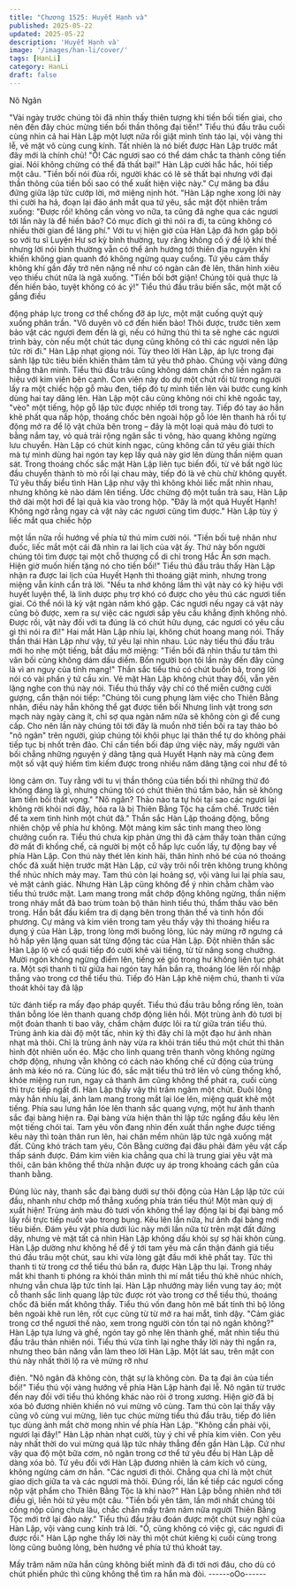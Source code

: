 ```yaml
---
title: "Chương 1525: Huyết Hạnh và"
published: 2025-05-22
updated: 2025-05-22
description: 'Huyết Hạnh và'
image: '/images/han-li/cover/'
tags: [HanLi]
category: HanLi
draft: false
---
```


Nô Ngân

"Vài ngày trước chúng tôi đã nhìn thấy thiên tượng khi tiền bối tiến
giai, cho nên đến đây chúc mừng tiến bối thần thông đại tiến!"
Tiểu thú đầu trâu cuối cùng nhìn cả hai Hàn Lập một lượt nữa rồi
giật mình tỉnh táo lại, vội vàng thi lễ, vẻ mặt vô cùng cung kính.
Tất nhiên là nó biết được Hàn Lập trước mắt đây mới là chính
chủ!
"Ồ! Các ngươi sao có thể dám chắc ta thành công tiến giai. Nói
không chừng có thể đã thất bại!" Hàn Lập cười hắc hắc, hỏi tiếp
một câu.
"Tiền bối nói đùa rồi, người khác có lẽ sẽ thất bại nhưng với đại
thần thông của tiền bối sao có thể xuất hiện việc này." Cự mãng
ba đầu đứng giữa lập tức cướp lời, mở miệng nịnh hót.
"Hàn Lập nghe xong lời này thì cười ha hả, đoạn lại đảo ánh mắt
qua tứ yêu, sắc mặt đột nhiên trầm xuống: "Được rồi! không cần
vòng vo nữa, ta cũng đã nghe qua các ngươi tới lần này là để
hiến bảo? Có mục đích gì thì nói ra đi, ta cũng không có nhiều
thời gian để lãng phí."
Với tu vị hiện giờ của Hàn Lập đã hơn gấp bội so với tu sĩ Luyện
Hư sơ kỳ bình thường, tuy rằng không cố ý để lộ khí thế nhưng lời
nói bình thường vẫn có thể ảnh hướng tới thiên địa nguyên khí
khiến không gian quanh đó không ngừng quay cuồng.
Tứ yêu cảm thấy không khí gần đấy trở nên nặng nề như có ngàn
cân đè lên, thân hình xiêu vẹo thiếu chút nữa là ngã xuống.
"Tiền bối bớt giận! Chúng tôi quả thực là đến hiến bảo, tuyệt
không có ác ý!" Tiểu thú đầu trâu biến sắc, một mặt cố gắng điều

động pháp lực trong cơ thể chống đỡ áp lực, một mặt cuống quýt
quỳ xuống phân trần.
"Vô duyên vô cớ đến hiến bảo! Thôi được, trước tiên xem bảo vật
các ngươi đem đến là gì, nếu có hứng thú thì ta sẽ nghe các
ngươi trình bày, còn nếu một chút tác dụng cũng không có thì các
ngươi nên lập tức rời đi." Hàn Lập nhạt giọng nói.
Tùy theo lời Hàn Lập, áp lực trong đại sảnh lập tức tiêu biến khiến
thâm tâm tứ yêu thở phào. Chúng vội vàng đứng thẳng thân mình.
Tiểu thú đầu trâu cũng không dám chần chờ liền ngầm ra hiệu với
kim viên bên cạnh. Con viên này do dự một chút rồi từ trong
người lấy ra một chiếc hộp gỗ màu đen, tiếp đó tự mình tiến lên
vài bước cung kính dùng hai tay dâng lên.
Hàn Lập một câu cũng không nói chỉ khẽ ngoắc tay, "vèo" một
tiếng, hộp gỗ lập tức được nhiếp tới trong tay.
Tiếp đó tay áo hắn khẽ phất qua nắp hộp, thoáng chốc bên ngoài
hộp gỗ lóe lên thanh hà rồi tự động mở ra để lộ vật chứa bên
trong – đây là một loại quả màu đỏ tươi to bằng nắm tay, vỏ quả
trải rộng ngân sắc ti võng, hào quang không ngừng lưu chuyển.
Hàn Lập có chút kinh ngạc, cũng không cần tứ yêu giải thích mà
tự mình dùng hai ngón tay kẹp lấy quả này giơ lên dùng thần niệm
quan sát.
Trong thoáng chốc sắc mặt Hàn Lập liên tục biến đổi, từ vẻ bất
ngờ lúc đầu chuyển thành tò mò rồi lại chau mày, tiếp đó là vẻ chù
chừ không quyết.
Tứ yêu thấy biểu tình Hàn Lập như vậy thì không khỏi liếc mắt
nhìn nhau, nhưng không kẻ nào dám lên tiếng.
Ước chừng độ một tuần trà sau, Hàn Lập thở dài một hơi để lại
quả kia vào trong hộp.
"Đây là một quả Huyết Hạnh! Không ngờ rằng ngay cả vật này
các ngươi cũng tìm được." Hàn Lập tùy ý liếc mắt qua chiếc hộp

một lần nữa rồi hướng về phía tứ thú mỉm cười nói.
"Tiền bối tuệ nhãn như đuốc, liếc mắt một cái đã nhìn ra lai lịch
của vật ấy. Thứ này bốn người chúng tôi tìm được tại một chỗ
thượng cổ di chỉ trong Hắc Ẩn sơn mạch. Hiện giờ muốn hiến
tặng nó cho tiền bối!" Tiểu thú đầu trâu thấy Hàn Lập nhận ra
được lai lịch của Huyết Hạnh thì thoáng giật mình, nhưng trong
miệng vẫn kính cẩn trả lời.
"Nếu ta nhớ không lầm thì vật này có kỳ hiệu với huyết luyện thể,
là linh dược phụ trợ khó có được cho yêu thú các ngươi tiến giai.
Có thể nói là kỳ vật ngàn năm khó gặp. Các ngươi nếu ngay cả
vật này cũng bỏ được, xem ra sự việc các ngươi sắp yêu cầu
khẳng định không nhỏ. Được rồi, vật này đối với ta đúng là có
chút hữu dụng, các ngươi có yêu cầu gì thì nói ra đi!" Hai mắt
Hàn Lập nhíu lại, không chút hoang mang nói.
Thấy thần thái Hàn Lập như vậy, tứ yêu lại nhìn nhau. Lúc này
tiểu thú đầu trâu mới ho nhẹ một tiếng, bắt đầu mở miệng:
"Tiền bối đã nhìn thấu tư tâm thì vãn bối cũng không dám dấu
diếm. Bốn người bọn tôi lần này đến đây cũng là vì an nguy của
tính mạng!" Thần sắc tiểu thú có chút buồn bã, trong lời nói có vài
phần ý tứ cầu xin.
Vẻ mặt Hàn Lập không chút thay đổi, vẫn yên lặng nghe con thú
này nói.
Tiểu thú thấy vậy chỉ có thể miễn cưỡng cười gượng, cẩn thận nói
tiếp:
"Chúng tôi cung phụng làm việc cho Thiên Bằng nhân, điều này
hẳn không thể gạt được tiền bối Nhưng linh vật trong sơn mạch
này ngày càng ít, chỉ sợ qua ngàn năm nữa sẽ không còn gì để
cung cấp. Cho nên lần này chúng tôi tới đây là muồn nhờ tiền bối
ra tay thảo bỏ "nô ngân" trên người, giúp chúng tôi khôi phục lại
thân thể tự do không phải tiếp tục bị nhốt trên đảo. Chỉ cần tiền
bối đáp ứng việc này, mấy người vãn bối chẳng những nguyện ý
dâng tặng quả Huyết Hạnh này mà cũng đem một số vật quý
hiếm tìm kiếm được trong nhiều năm dâng tặng coi như để tỏ

lòng cảm ơn. Tuy rằng với tu vị thần thông của tiền bối thì những
thứ đó không đáng là gì, nhưng chúng tôi có chút thiên thú tầm
bảo, hẳn sẽ không làm tiền bối thất vọng."
"Nô ngân? Thảo nào ta tự hỏi tại sao các ngươi lại không rời khỏi
nơi đây, hóa ra là bị Thiên Bằng Tộc hạ cấm chế. Trước tiên để ta
xem tình hình một chút đã." Thần sắc Hàn Lập thoáng động, bỗng
nhiên chộp về phía hư không.
Một mảng kim sắc tinh mang theo lòng chưởng cuốn ra.
Tiểu thú chưa kịp phản ứng thì đã cảm thấy toàn thân cứng đờ
mất đi khống chế, cả người bị một cỗ hấp lực cuốn lấy, tự động
bay về phía Hàn Lập.
Con thú này thét lên kinh hãi, thân hình nhỏ bé của nó thoáng
chốc đã xuất hiện trước mặt Hàn Lập, cứ vậy trôi nổi trên không
trung không thể nhúc nhích mảy may.
Tam thú còn lại hoảng sợ, vội vàng lui lại phía sau, vẻ mặt cảnh
giác.
Nhưng Hàn Lập cũng không để ý nhìn chằm chằm vào tiểu thú
trước mặt. Lam mang trong mắt chớp động không ngừng, thần
niệm trong nháy mắt đã bao trùm toàn bộ thân hình tiểu thú, thẩm
thấu vào bên trong. Hắn bắt đầu kiểm tra dị dạng bên trong thân
thể và tinh hồn đối phương.
Cự mãng và kim viên trong tam yêu thấy vậy thì thoáng hiểu ra
dụng ý của Hàn Lập, trong lòng mới buông lỏng, lúc này mừng rỡ
ngưng cả hô hấp yên lặng quan sát từng động tác của Hàn Lập.
Đột nhiên thần sắc Hàn Lập lộ vẻ cổ quái tiếp đó cười khẽ vài
tiếng, từ từ nâng song chưởng.
Mười ngón không ngừng điểm lên, tiếng xé gió trong hư không
liên tục phát ra. Một sợi thanh ti từ giữa hai ngón tay hắn bắn ra,
thoáng lóe lên rồi nhập thẳng vào trong cơ thể tiểu thú.
Tiếp đó Hàn Lập khẽ niệm chú, thanh ti vừa thoát khỏi tay đã lập

tức đánh tiếp ra mấy đạo pháp quyết.
Tiểu thú đầu trâu bỗng rống lên, toàn thân bỗng lóe lên thanh
quang chớp động liên hồi. Một trùng ảnh đỏ tươi bị một đoàn
thanh ti bao vây, chầm chậm được lôi ra từ giữa trán tiểu thú.
Trùng ảnh kia dài độ một tấc, nhìn kỹ thì đây chỉ là một đạo hư
ảnh nhàn nhạt mà thôi.
Chỉ là trùng ảnh này vừa ra khỏi trán tiểu thú một chút thì thân
hình đột nhiên uốn éo.
Mặc cho linh quang trên thanh võng không ngừng chớp động,
nhưng vẫn không có cách nào khống chế cử động của trùng ảnh
mà kéo nó ra.
Cùng lúc đó, sắc mặt tiểu thú trở lên vô cùng thống khổ, khóe
miệng run run, ngay cả thanh âm cũng không thể phát ra, cuối
cùng thì trực tiếp ngất đi.
Hàn Lập thấy vậy thì trầm ngâm một chút.
Đuôi lông mày hắn nhíu lại, ánh lam mang trong mắt lại lóe lên,
miệng quát khẽ một tiếng.
Phía sau lưng hắn lóe lên thanh sắc quang vựng, một hư ảnh
thanh sắc đại bàng hiện ra.
Đại bàng vừa hiện thân thì lập tức ngẩng đầu kêu lên một tiếng
chói tai.
Tam yêu vốn đang nhìn đến xuất thần nghe được tiếng kêu này
thì toàn thân run lên, hai chân mềm nhũn lập tức ngã xuống mặt
đất.
Cũng khó trách tam yêu, Côn Bằng cường đại đâu phải đám yêu
vật cấp thấp sánh được. Đám kim viên kia chẳng qua chỉ là trung
giai yêu vật mà thôi, căn bản không thể thừa nhận được uy áp
trong khoảng cách gần của thanh bằng.

Đúng lúc này, thanh sắc đại bàng dưới sự thôi động của Hàn Lập
lập tức cúi đầu, nhanh như chớp mổ thẳng xuống phía trán tiểu
thú!
Một màn quỷ dị xuất hiện!
Trùng ảnh màu đỏ tươi vốn không thể lay động lại bị đại bàng mổ
lấy rồi trực tiếp nuốt vào trong bụng.
Kêu lên lần nữa, hư ảnh đại bàng mới tiêu biến.
Đám yêu vật phía dưới lúc này mới lần nữa từ trên mặt đất đứng
dậy, nhưng vẻ mặt tất cả nhìn Hàn Lập không dấu khỏi sự sợ hãi
khôn cùng.
Hàn Lập dường như không hề để ý tới tam yêu mà cẩn thận đánh
giá tiểu thú đầu trâu một chút, sau khi vừa lòng gật đầu mới khẽ
phất tay.
Tức thì thanh ti từ trong cơ thể tiểu thú bắn ra, được Hàn Lập thu
lại.
Trong nháy mắt khi thanh ti phóng ra khỏi thân mình thì mí mắt
tiểu thú khẽ nhúc nhích, nhưng vẫn chưa lập tức tỉnh lại.
Hàn Lập nhướng mày liền vung tay áo; một cỗ thanh sắc linh
quang lập tức được rót vào trong cơ thể tiểu thú, thoáng chốc đã
biến mất không thấy.
Tiểu thú vốn đang hôn mê bất tỉnh thì bộ lông bên ngoài khẽ run
lên, rốt cục cũng từ từ mở ra hai mắt, tỉnh dậy.
"Cảm giác trong cơ thể ngươi thế nào, xem trong người còn tồn
tại nô ngân không?" Hàn Lập tựa lưng và ghế, ngón tay gõ nhẹ
lên thành ghế, mắt nhìn tiểu thú đầu trâu thản nhiên nói.
Tiểu thú vừa tỉnh lại nghe thấy lời này thì ngẩn ra, nhưng theo bản
năng vẫn làm theo lời Hàn Lập.
Một lát sau, trên mặt con thú này nhất thời lộ ra vẻ mừng rỡ như

điên.
"Nô ngân đã không còn, thật sự là không còn. Đa tạ đại ân của
tiền bối!" Tiểu thú vội vàng hướng về phía Hàn Lập hành đại lễ.
Nô ngân từ trước đến nay đối với tiểu thú không khác nào ròi ở
trong xương. Hiện giờ đã bị xóa bỏ đương nhiên khiến nó vui
mừng vô cùng.
Tam thú còn lại thấy vậy cũng vô cùng vui mừng, liên tục chúc
mừng tiểu thú đầu trâu, tiếp đó liên tục dùng ảnh mắt chờ mong
nhìn về phía Hàn Lập.
"Không cần phải vội, ngươi lại đây!" Hàn Lập nhàn nhạt cười, tùy
ý chỉ về phía kim viên.
Con yêu này nhất thời do vui mừng quá lập tức nhảy thẳng đến
gần Hàn Lập.
Cứ như vậy qua độ một bữa cơm, nô ngân trong cơ thể tứ yêu
đều bị Hàn Lập dễ dàng xóa bỏ.
Tứ yêu đối với Hàn Lập đương nhiên là cảm kích vô cùng, không
ngừng cảm ơn hắn.
"Các ngươi đi thôi. Chẳng qua chỉ là một chút giao dịch giữa ta và
các ngươi mà thôi. Đúng rồi, lần kế tiếp các ngươi cống nộp vật
phẩm cho Thiên Bằng Tộc là khi nào?" Hàn Lập bỗng nhiên nhớ
tới điều gì, liền hỏi tứ yêu một câu.
"Tiền bối yên tâm, lần mới nhất chúng tôi cống nộp cũng chưa
lâu, chắc chắn mấy trăm năm nữa người Thiên Bằng Tộc mới trở
lại đảo này." Tiểu thú đầu trâu đoán được một chút suy nghĩ của
Hàn Lập, vội vàng cung kính trả lời.
"Ồ, cũng không có việc gì, các ngươi đi được rồi." Hàn Lập nghe
thấy lời này thì một chút kiêng kị cuối cùng trong lòng cũng buông
lỏng, bèn hướng về phía tứ thú khoát tay.

Mấy trăm năm nữa hắn cũng không biết mình đã đi tới nơi đâu,
cho dù có chút phiền phức thì cũng không thể tìm ra hắn mà đòi.
------oOo------
